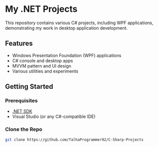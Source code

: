 # My .NET Projects  

This repository contains various C# projects, including WPF applications, demonstrating my work in desktop application development.  

## Features  
- Windows Presentation Foundation (WPF) applications  
- C# console and desktop apps  
- MVVM pattern and UI design  
- Various utilities and experiments  

## Getting Started  

### Prerequisites  
- [.NET SDK](https://dotnet.microsoft.com/)  
- Visual Studio (or any C#-compatible IDE)  

### Clone the Repo  
```sh
git clone https://github.com/TalhaProgrammer92/C-Sharp-Projects

